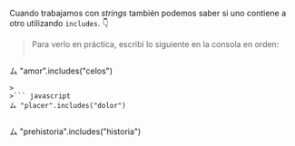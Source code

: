 Cuando trabajamos con _strings_ también podemos saber si uno contiene a otro utilizando `includes`. :point_down:

> Para verlo en práctica, escribí lo siguiente en la consola en orden:
>
>``` javascript
ム "amor".includes("celos")
```
>
>``` javascript
ム "placer".includes("dolor")
```
>
>``` javascript
ム "prehistoria".includes("historia")
```